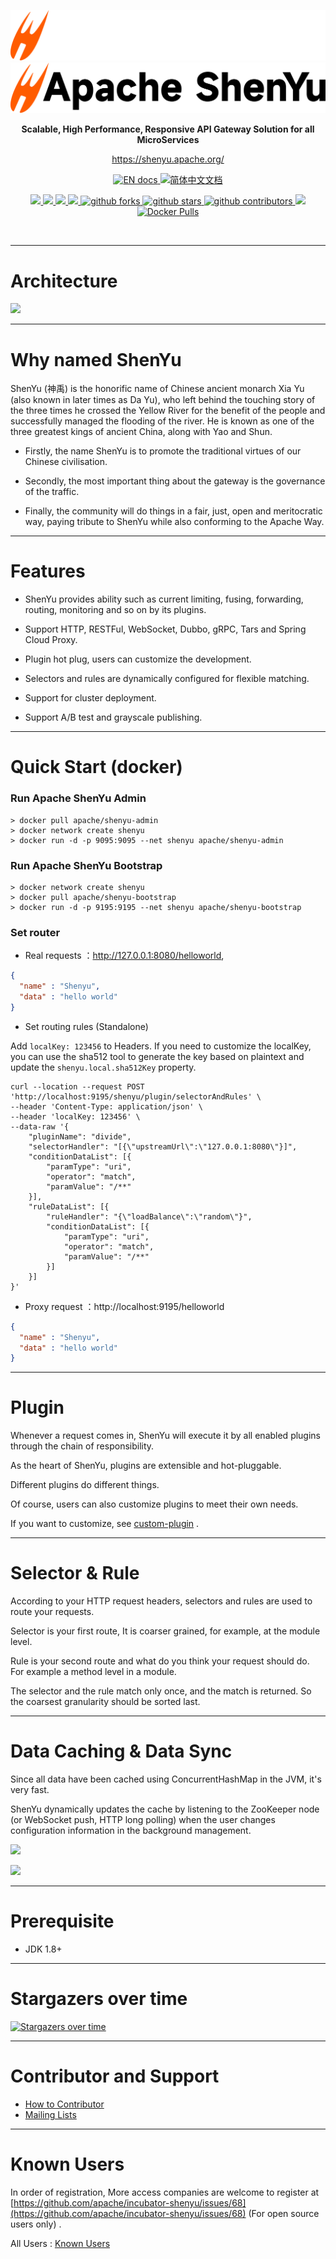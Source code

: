 ![Light Logo](https://raw.githubusercontent.com/apache/incubator-shenyu-website/main/static/img/logo-light.svg#gh-dark-mode-only)
![Dark Logo](https://raw.githubusercontent.com/apache/incubator-shenyu-website/main/static/img/logo.svg#gh-light-mode-only)

<p align="center">
  <strong>Scalable, High Performance, Responsive API Gateway Solution for all MicroServices</strong>
</p>
<p align="center">
  <a href="https://shenyu.apache.org/">https://shenyu.apache.org/</a>
</p>

<p align="center">
  <a href="https://shenyu.apache.org/docs/index" >
    <img src="https://img.shields.io/badge/document-English-blue.svg" alt="EN docs" />
  </a>
  <a href="https://shenyu.apache.org/zh/docs/index">
    <img src="https://img.shields.io/badge/文档-简体中文-blue.svg" alt="简体中文文档" />
  </a>
</p>

<p align="center">
    <a target="_blank" href="https://search.maven.org/search?q=g:org.apache.shenyu%20AND%20a:shenyu">
        <img src="https://img.shields.io/maven-central/v/org.apache.shenyu/shenyu.svg?label=maven%20central" />
    </a>
    <a target="_blank" href="https://github.com/apache/shenyu/blob/master/LICENSE">
        <img src="https://img.shields.io/badge/License-Apache%202.0-blue.svg?label=license" />
    </a>
    <a target="_blank" href="https://www.oracle.com/technetwork/java/javase/downloads/index.html">
        <img src="https://img.shields.io/badge/JDK-8+-green.svg" />
    </a>
    <a target="_blank" href="https://github.com/apache/shenyu/actions">
        <img src="https://github.com/apache/shenyu/workflows/ci/badge.svg" />
    </a>
   <a target="_blank" href='https://github.com/apache/shenyu'>
        <img src="https://img.shields.io/github/forks/apache/shenyu.svg" alt="github forks"/>
   </a>
   <a target="_blank" href='https://github.com/apache/shenyu'>
        <img src="https://img.shields.io/github/stars/apache/shenyu.svg" alt="github stars"/>
   </a>
   <a target="_blank" href='https://github.com/apache/shenyu'>
        <img src="https://img.shields.io/github/contributors/apache/shenyu.svg" alt="github contributors"/>
   </a>
   <a target="_blank" href="https://codecov.io/gh/apache/incubator-shenyu">
        <img src="https://codecov.io/gh/apache/incubator-shenyu/branch/master/graph/badge.svg" />
   </a>
  <a target="_blank" href="https://hub.docker.com/r/apache/shenyu-bootstrap/tags">
    <image src="https://img.shields.io/docker/pulls/apache/shenyu-bootstrap" alt="Docker Pulls"/>
  </a>
</p>
<br/>

---

# Architecture
 
 ![](https://shenyu.apache.org/img/architecture/shenyu-framework.png)  
 
---- 

# Why named ShenYu

ShenYu (神禹) is the honorific name of Chinese ancient monarch Xia Yu (also known in later times as Da Yu), 
who left behind the touching story of the three times he crossed the Yellow River for the benefit of the people and successfully managed the flooding of the river. 
He is known as one of the three greatest kings of ancient China, along with Yao and Shun.

   * Firstly, the name ShenYu is to promote the traditional virtues of our Chinese civilisation.

   * Secondly, the most important thing about the gateway is the governance of the traffic.

   * Finally, the community will do things in a fair, just, open and meritocratic way, paying tribute to ShenYu while also conforming to the Apache Way.

--- 

# Features

   * ShenYu provides ability such as current limiting, fusing, forwarding, routing, monitoring and so on by its plugins.
   
   * Support HTTP, RESTFul, WebSocket, Dubbo, gRPC, Tars and Spring Cloud Proxy.
   
   * Plugin hot plug, users can customize the development.
   
   * Selectors and rules are dynamically configured for flexible matching.

   * Support for cluster deployment.
   
   * Support A/B test and grayscale publishing.
   
---  

# Quick Start (docker)

### Run Apache ShenYu Admin

```
> docker pull apache/shenyu-admin
> docker network create shenyu
> docker run -d -p 9095:9095 --net shenyu apache/shenyu-admin
```

### Run Apache ShenYu Bootstrap

```
> docker network create shenyu
> docker pull apache/shenyu-bootstrap
> docker run -d -p 9195:9195 --net shenyu apache/shenyu-bootstrap
```                       

### Set router

* Real requests  ：http://127.0.0.1:8080/helloworld,

```json
{
  "name" : "Shenyu",
  "data" : "hello world"
}
```

* Set routing rules (Standalone)

Add `localKey: 123456` to Headers. If you need to customize the localKey, you can use the sha512 tool to generate the key based on plaintext and update the `shenyu.local.sha512Key` property.

```
curl --location --request POST 'http://localhost:9195/shenyu/plugin/selectorAndRules' \
--header 'Content-Type: application/json' \
--header 'localKey: 123456' \
--data-raw '{
    "pluginName": "divide",
    "selectorHandler": "[{\"upstreamUrl\":\"127.0.0.1:8080\"}]",
    "conditionDataList": [{
        "paramType": "uri",
        "operator": "match",
        "paramValue": "/**"
    }],
    "ruleDataList": [{
        "ruleHandler": "{\"loadBalance\":\"random\"}",
        "conditionDataList": [{
            "paramType": "uri",
            "operator": "match",
            "paramValue": "/**"
        }]
    }]
}'
```

* Proxy request ：http://localhost:9195/helloworld 

```json
{
  "name" : "Shenyu",
  "data" : "hello world"
}
```
---

# Plugin

 Whenever a request comes in, ShenYu will execute it by all enabled plugins through the chain of responsibility.
 
 As the heart of ShenYu, plugins are extensible and hot-pluggable.
 
 Different plugins do different things.
 
 Of course, users can also customize plugins to meet their own needs.
 
 If you want to customize, see [custom-plugin](https://shenyu.apache.org/docs/developer/custom-plugin/) .
 
---  
 
# Selector & Rule 

  According to your HTTP request headers, selectors and rules are used to route your requests.
  
  Selector is your first route, It is coarser grained, for example, at the module level.
  
  Rule is your second route and what do you think your request should do. For example a method level in a module.
  
  The selector and the rule match only once, and the match is returned. So the coarsest granularity should be sorted last.
 
---  
   
# Data Caching & Data Sync
 
  Since all data have been cached using ConcurrentHashMap in the JVM, it's very fast.
  
  ShenYu dynamically updates the cache by listening to the ZooKeeper node (or WebSocket push, HTTP long polling) when the user changes configuration information in the background management.
  
  ![](https://shenyu.apache.org/img/shenyu/dataSync/shenyu-config-processor-en.png)
  
  ![](https://shenyu.apache.org/img/shenyu/dataSync/config-strategy-processor-en.png)

---    

# Prerequisite
 
   * JDK 1.8+
   
--- 
        
# Stargazers over time

[![Stargazers over time](https://starchart.cc/apache/incubator-shenyu.svg)](https://starchart.cc/apache/incubator-shenyu.svg)

---  

# Contributor and Support

* [How to Contributor](https://shenyu.apache.org/community/contributor-guide)
* [Mailing Lists](mailto:dev@shenyu.apache.org)

---  

# Known Users

In order of registration, More access companies are welcome to register at [https://github.com/apache/incubator-shenyu/issues/68](https://github.com/apache/incubator-shenyu/issues/68) (For open source users only) .

All Users : [Known Users](https://shenyu.apache.org/community/user-registration)
